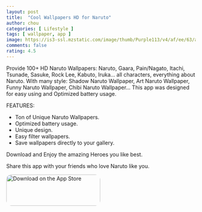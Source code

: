 ```yaml
---
layout: post
title:  "Cool Wallpapers HD for Naruto"
author: chou
categories: [ Lifestyle ]
tags: [ wallpaper, app ]
image: https://is3-ssl.mzstatic.com/image/thumb/Purple113/v4/af/ee/63/afee6338-bd8f-5653-d15d-30b31afb174f/AppIcon-0-1x_U007emarketing-0-0-85-220-0-10.png/540x540sr.jpg
comments: false
rating: 4.5
---
```


Provide 100+ HD Naruto Wallpapers: Naruto, Gaara, Pain/Nagato, Itachi, Tsunade, Sasuke, Rock Lee, Kabuto, Iruka… all characters, everything about Naruto. With many style: Shadow Naruto Wallpaper, Art Naruto Wallpaper, Funny Naruto Wallpaper, Chibi Naruto Wallpaper... This app was designed for easy using and Optimized battery usage.


FEATURES:

* Ton of Unique Naruto Wallpapers.
* Optimized battery usage.
* Unique design.
* Easy filter wallpapers.
* Save wallpapers directly to your gallery.

Download and Enjoy the amazing Heroes you like best.

Share this app with your friends who love Naruto like you.

<a href="https://apps.apple.com/us/app/cool-wallpapers-hd-for-naruto/id1256877262?itsct=apps_box&amp;itscg=30200" style="display: inline-block; overflow: hidden; border-radius: 13px; width: 250px; height: 83px;"><img src="https://tools.applemediaservices.com/api/badges/download-on-the-app-store/black/en-US?size=250x83&amp;releaseDate=1500249600&h=95876a66ba64d325afb72e893f333d7f" alt="Download on the App Store" style="border-radius: 13px; width: 250px; height: 83px;"></a>
